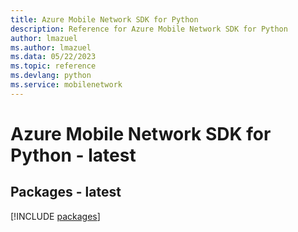 ```yaml
---
title: Azure Mobile Network SDK for Python
description: Reference for Azure Mobile Network SDK for Python
author: lmazuel
ms.author: lmazuel
ms.data: 05/22/2023
ms.topic: reference
ms.devlang: python
ms.service: mobilenetwork
---
```

# Azure Mobile Network SDK for Python - latest
## Packages - latest
[!INCLUDE [packages](mobile-network-index.md)]